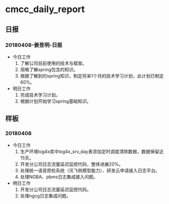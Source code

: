 # cmcc_daily_report

## 日报
### 20180408-姜昱明-日报
- 今日工作
    1. 了解公司目前使用的技术与框架。
    2. 简略了解spring包含的知识。
    3. 根据了解到的spring知识，制定将来1个月的技术学习计划，此计划已制定60%。
- 明日工作
    1. 完成技术学习计划。
    2. 根据计划开始学习spring基础知识。

## 样板
### 20180408
- 今日工作
    1. 生产环境log4x库中log4x_srv_day表添加定时调度清除数据，数据保留近15天。
    2. 开发分公司日志流量延迟监控代码，整体进展20%。
    3. 处理统一语音质检系统（讯飞侧模型能力）、研发云申请接入日志平台。
    4. 处理NGBA、pbms日志集成接入问题。
- 明日工作
    1. 开发分公司日志流量延迟监控代码。
    2. 处理ngcg日志集成问题。

